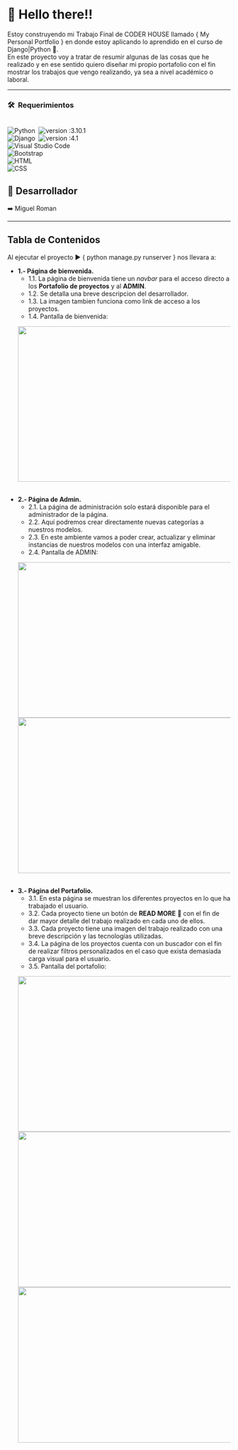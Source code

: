 # :wave: Hello there!!
Estoy construyendo mi Trabajo Final de CODER HOUSE llamado { My Personal Portfolio } en donde estoy aplicando lo aprendido en el curso de Django|Python :snake:. <br/>
En este proyecto voy a tratar de resumir algunas de las cosas que he realizado y en ese sentido quiero diseñar mi propio portafolio con el fin mostrar los trabajos que vengo realizando, ya sea a nivel académico o laboral.


----
### 🛠 &nbsp;Requerimientos
\
 ![Python](https://img.shields.io/badge/-Python-05122A?style=flat&logo=python)&nbsp;
![version :3.10.1](https://img.shields.io/badge/version-3.10.1-informational)\
![Django](https://img.shields.io/badge/-Django-05122A?style=flat&logo=django&logoColor=092E20)&nbsp;
![version :4.1](https://img.shields.io/badge/version-4.1-informational)\
![Visual Studio Code](https://img.shields.io/badge/-Visual%20Studio%20Code-05122A?style=flat&logo=visual-studio-code&logoColor=007ACC)\
![Bootstrap](https://img.shields.io/badge/-Bootstrap-05122A?style=flat&logo=bootstrap&logoColor=563D7C)\
![HTML](https://img.shields.io/badge/-HTML-05122A?style=flat&logo=HTML5)\
![CSS](https://img.shields.io/badge/-CSS-05122A?style=flat&logo=CSS3&logoColor=1572B6)


## :construction_worker: Desarrollador ##
:arrow_right: Miguel Roman

----

## **Tabla de Contenidos**

Al ejecutar el proyecto :arrow_forward: { python manage.py runserver } nos llevara a:
  - **1.- Página de bienvenida.**
    - 1.1. La página de bienvenida tiene un *navbar* para el acceso directo a los **Portafolio de proyectos** y al **ADMIN**.
    - 1.2. Se detalla una breve descripcion del desarrollador.
    - 1.3. La imagen tambien funciona como link de acceso a los proyectos.
    - 1.4. Pantalla de bienvenida:
    <!---
     ![Welcome](https://user-images.githubusercontent.com/104667536/183565744-beb16cf0-ad65-41db-85ee-bffa4052e2f4.png)
    -->
    <p align="center">  
       <img src="https://user-images.githubusercontent.com/104667536/183565744-beb16cf0-ad65-41db-85ee-bffa4052e2f4.png" width="700" height="350" />
    </p> <br/>
  - **2.- Página de Admin.**
    - 2.1. La página de administración solo estará disponible para el administrador de la página.
    - 2.2. Aquí podremos crear directamente nuevas categorías a nuestros modelos.
    - 2.3. En este ambiente vamos a poder crear, actualizar y eliminar instancias de nuestros modelos con una interfaz amigable.
    - 2.4. Pantalla de ADMIN:
    <p align="center">  
       <img src="https://user-images.githubusercontent.com/104667536/183571946-eddc4671-cde6-4959-8243-223ca0be2568.png" width="700" height="350" />
       <br/>
       <img src="https://user-images.githubusercontent.com/104667536/183572254-4b8025e0-6f11-48fb-8759-b8a77784783f.png" width="700" height="350" />
    </p> <br/>
  - **3.- Página del Portafolio.**
    - 3.1. En esta página se muestran los diferentes proyectos en lo que ha trabajado el usuario.
    - 3.2. Cada proyecto tiene un botón de **READ MORE** :page_facing_up: con el fin de dar mayor detalle del trabajo realizado en cada uno de ellos.
    - 3.3. Cada proyecto tiene una imagen del trabajo realizado con una breve descripción y las tecnologías utilizadas.
    - 3.4. La página de los proyectos cuenta con un buscador con el fin de realizar filtros personalizados en el caso que exista demasiada carga visual para el usuario.
    - 3.5. Pantalla del portafolio:
    <p align="center">  
       <img src="https://user-images.githubusercontent.com/104667536/183575141-104e278e-bb36-4e1a-b035-4b48ebea4509.png" width="700" height="350" />
       <br/>
       <img src="https://user-images.githubusercontent.com/104667536/183575301-80f3bef7-577f-4051-9ef5-18e48cd78494.png" width="700" height="350" />
       <br/>
       <img src="https://user-images.githubusercontent.com/104667536/184069170-8aebcfaf-745d-4c39-a29c-1c48bccaa9c9.png" width="700" height="350" />
    </p> <br/>
